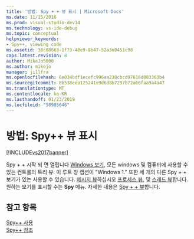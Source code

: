 ```yaml
---
title: '방법: Spy + + 뷰 표시 | Microsoft Docs'
ms.date: 11/15/2016
ms.prod: visual-studio-dev14
ms.technology: vs-ide-debug
ms.topic: conceptual
helpviewer_keywords:
- Spy++, viewing code
ms.assetid: 38c88663-1f73-48e9-8b47-52a3e8451c98
caps.latest.revision: 8
author: MikeJo5000
ms.author: mikejo
manager: jillfra
ms.openlocfilehash: 6e034bdf1ecefc996aa238cbcd97616d083363b4
ms.sourcegitcommit: 8b538eea125241e9d6d8b7297b72a66faa9a4a47
ms.translationtype: MT
ms.contentlocale: ko-KR
ms.lasthandoff: 01/23/2019
ms.locfileid: "58985646"
---
```

# <a name="how-to-display-spy-views"></a>방법: Spy++ 뷰 표시
[!INCLUDE[vs2017banner](../includes/vs2017banner.md)]

Spy + + 시작 되 면 열립니다 [Windows 보기](../debugger/windows-view.md), 모든 windows 및 컴퓨터에 사용할 수 있는 컨트롤의 트리 뷰. 이 루트 창 캡션이 "Windows 1." 또한 세 개의 다른 Spy + + 보기가 있는 사용할 수 있습니다. [메시지 뷰](../debugger/messages-view.md)하십시오 [프로세스 뷰](../debugger/processes-view.md), 및 [스레드 뷰](../debugger/threads-view.md)합니다. 원하는 보기를 표시할 수는 **Spy** 메뉴. 자세한 내용은 [Spy + + 뷰](../debugger/spy-increment-views.md)합니다.  
  
## <a name="see-also"></a>참고 항목  
 [Spy++ 사용](../debugger/using-spy-increment.md)   
 [Spy++ 참조](../debugger/spy-increment-reference.md)
